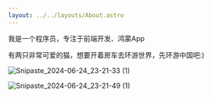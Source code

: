 ```yaml
---
layout: ../../layouts/About.astro
---
```


我是一个程序员，专注于前端开发、鸿蒙App

有两只非常可爱的猫，想要开着房车去环游世界，先环游中国吧:)

![Snipaste_2024-06-24_23-21-33 (1)](http://static.zhutongtong.cn/uPic/20240624mEb36I.jpg)

![Snipaste_2024-06-24_23-21-49 (1)](http://static.zhutongtong.cn/uPic/20240624Oq0kFN.jpg)

